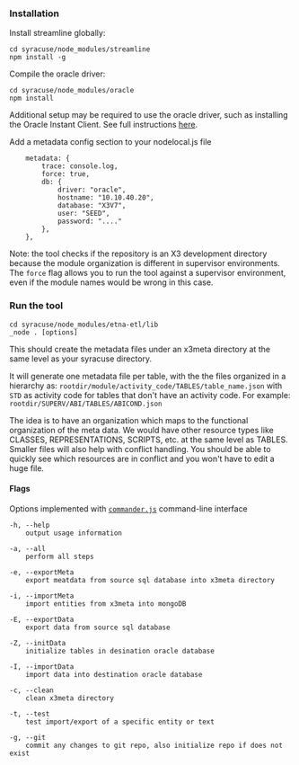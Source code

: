 ### Installation
Install streamline globally:

```
cd syracuse/node_modules/streamline
npm install -g
```

Compile the oracle driver:

```
cd syracuse/node_modules/oracle
npm install
```

Additional setup may be required to use the oracle driver, such as installing the Oracle Instant Client. See full instructions [here](https://github.com/joeferner/node-oracle/blob/master/INSTALL.md).

Add a metadata config section to your nodelocal.js file

```
    metadata: {
        trace: console.log,
        force: true,
        db: {
            driver: "oracle",
            hostname: "10.10.40.20",
            database: "X3V7",
            user: "SEED",
            password: "...."
        },
    },
```

Note: the tool checks if the repository is an X3 development directory because the module organization is different in supervisor environments. The `force` flag allows you to run the tool against a supervisor environment, even if the module names would be wrong in this case.

### Run the tool
```
cd syracuse/node_modules/etna-etl/lib
_node . [options]
```

This should create the metadata files under an x3meta directory at the same level as your syracuse directory.

It will generate one metadata file per table, with the the files organized in a hierarchy as: `rootdir/module/activity_code/TABLES/table_name.json` with `STD` as activity code for tables that don't have an activity code.
For example: `rootdir/SUPERV/ABI/TABLES/ABICOND.json`

The idea is to have an organization which maps to the functional organization of the meta data. We would have other resource types like CLASSES, REPRESENTATIONS, SCRIPTS, etc. at the same level as TABLES. Smaller files will also help with conflict handling. You should be able to quickly see which resources are in conflict and you won't have to edit a huge file.

#### Flags
Options implemented with [`commander.js`](https://github.com/visionmedia/commander.js/) command-line interface
```
-h, --help
    output usage information

-a, --all
    perform all steps

-e, --exportMeta
    export meatdata from source sql database into x3meta directory

-i, --importMeta
    import entities from x3meta into mongoDB

-E, --exportData
    export data from source sql database

-Z, --initData
    initialize tables in desination oracle database

-I, --importData
    import data into destination oracle database

-c, --clean
    clean x3meta directory

-t, --test
    test import/export of a specific entity or text

-g, --git
    commit any changes to git repo, also initialize repo if does not exist
```
